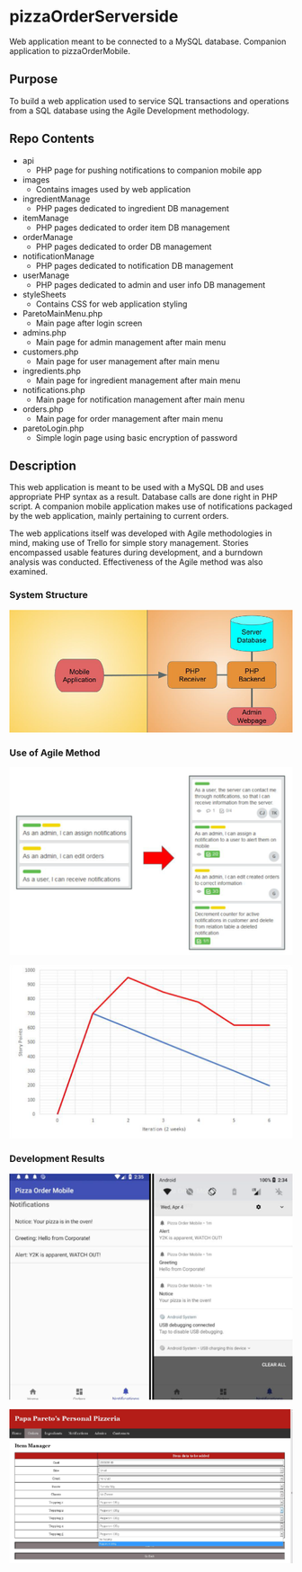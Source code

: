 # pizzaOrderServerside

Web application meant to be connected to a MySQL database. Companion application to pizzaOrderMobile.

## Purpose

To build a web application used to service SQL transactions and operations from a SQL database using the Agile Development methodology.

## Repo Contents

* api
  * PHP page for pushing notifications to companion mobile app
* images
  * Contains images used by web application
* ingredientManage
  * PHP pages dedicated to ingredient DB management
* itemManage
  * PHP pages dedicated to order item DB management
* orderManage
  * PHP pages dedicated to order DB management
* notificationManage
  * PHP pages dedicated to notification DB management
* userManage
  * PHP pages dedicated to admin and user info DB management
* styleSheets
  * Contains CSS for web application styling
* ParetoMainMenu.php
  * Main page after login screen
* admins.php
  * Main page for admin management after main menu
* customers.php
  * Main page for user management after main menu
* ingredients.php
  * Main page for ingredient management after main menu
* notifications.php
  * Main page for notification management after main menu
* orders.php
  * Main page for order management after main menu
* paretoLogin.php
  * Simple login page using basic encryption of password

## Description

This web application is meant to be used with a MySQL DB and uses appropriate PHP syntax as a result. Database calls are done right in PHP script. A companion mobile application makes use of notifications packaged by the web application, mainly pertaining to current orders.

The web applications itself was developed with Agile methodologies in mind, making use of Trello for simple story management. Stories encompassed usable features during development, and a burndown analysis was conducted. Effectiveness of the Agile method was also examined.

### System Structure



![architecture](reportImages/sysArch.PNG)

### Use of Agile Method

![stories](reportImages/storyEx.PNG)

![burndown](reportImages/burndown.PNG)

### Development Results

![mobile](reportImages/mobileApp.PNG)

![web](reportImages/webApp.PNG)


